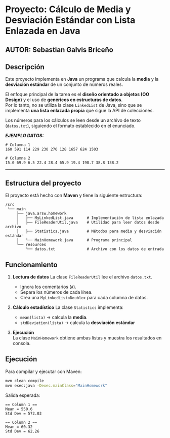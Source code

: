 # Proyecto: Cálculo de Media y Desviación Estándar con Lista Enlazada en Java
## AUTOR: Sebastian Galvis Briceño

## Descripción
Este proyecto implementa en **Java** un programa que calcula la **media** y la **desviación estándar** de un conjunto de números reales.

El enfoque principal de la tarea es el **diseño orientado a objetos (OO Design)** y el uso de **genéricos en estructuras de datos**.  
Por lo tanto, no se utiliza la clase `LinkedList` de Java, sino que se implementa **una lista enlazada propia** que sigue la API de colecciones.

Los números para los cálculos se leen desde un archivo de texto (`datos.txt`), siguiendo el formato establecido en el enunciado.

***EJEMPLO DATOS:***
```
# Columna 1
160 591 114 229 230 270 128 1657 624 1503

# Columna 2
15.0 69.9 6.5 22.4 28.4 65.9 19.4 198.7 38.8 138.2
```
---

## Estructura del proyecto
El proyecto está hecho con **Maven** y tiene la siguiente estructura:

    /src
     └── main
         ├── java.arsw.homework
         │   ├── MyLinkedList.java      # Implementación de lista enlazada
         │   ├── FileReaderUtil.java    # Utilidad para leer datos desde archivo
         │   ├── Statistics.java        # Métodos para media y desviación estándar
         │   └── MainHomework.java      # Programa principal
         └── resources
             └── datos.txt              # Archivo con los datos de entrada

## Funcionamiento

1.  **Lectura de datos**
    La clase `FileReaderUtil` lee el archivo `datos.txt`.

    -   Ignora los comentarios (`#`).
    -   Separa los números de cada línea.
    -   Crea una `MyLinkedList<Double>` para cada columna de datos.

2.  **Cálculo estadístico**
    La clase `Statistics` implementa:

    -   `mean(lista)` → calcula la **media**.
    -   `stdDeviation(lista)` → calcula la **desviación estándar**

3.  **Ejecución**\
    La clase `MainHomework` obtiene ambas listas y muestra los resultados en
    consola.


## Ejecución

Para compilar y ejecutar con Maven:

``` bash
mvn clean compile
mvn exec:java -Dexec.mainClass="MainHomework"
```

Salida esperada:

    == Column 1 ==
    Mean = 550.6
    Std Dev = 572.03

    == Column 2 ==
    Mean = 60.32
    Std Dev = 62.26


